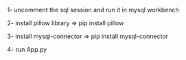 1- uncomment the sql session and run it in mysql workbench

2- install pillow library => pip install pillow

3- install mysql-connector => pip install mysql-connector

4- run App.py
